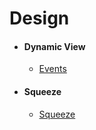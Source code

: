 # Design

- #### Dynamic View
  - [Events](design/dynamic-view/events.md)

- #### Squeeze
  - [Squeeze](design/squeeze/squeeze.md)